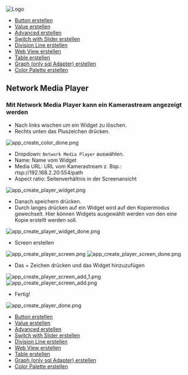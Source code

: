 ![Logo](../../admin/hiob.png)

-   [Button erstellen](button.md)
-   [Value erstellen](value.md)
-   [Advanced erstellen](advanced.md)
-   [Switch with Slider erstellen](switch_w_slider.md)
-   [Division Line erstellen](division.md)
-   [Web View erstellen](webview.md)
-   [Table erstellen](table.md)
-   [Graph (only sql Adapter) erstellen](graph.md)
-   [Color Palette erstellen](color.md)

## Network Media Player

### Mit Network Media Player kann ein Kamerastream angezeigt werden

- Nach links wischen um ein Widget zu löschen.
- Rechts unten das Pluszeichen drücken.

![app_create_color_done.png](img/app_create_color_done.png)


- Dropdown: `Network Media Player` auswählen.
- Name: Name vom Widget
- Media URL: URL vom Kamerastream z. Bsp.: rtsp://192.168.2.20:554/path
- Aspect ratio: Seitenverhältnis in der Screenansicht

![app_create_player_widget.png](img/app_create_player_widget.png)

- Danach speichern drücken.
- Durch langes drücken auf ein Widget wird auf den Kopiermodus gewechselt. Hier können Widgets ausgewählt werden von den eine Kopie erstellt werden soll.

![app_create_player_widget_done.png](img/app_create_player_widget_done.png)

- Screen erstellen

![app_create_player_screen.png](img/app_create_player_screen.png)
![app_create_player_screen_done.png](img/app_create_player_screen_done.png)

- Das + Zeichen drücken und das Widget hinzuzufügen

![app_create_player_screen_add_1.png](img/app_create_player_screen_add_1.png)
![app_create_player_screen_add.png](img/app_create_player_screen_add.png)

- Fertig!

![app_create_player_done.png](img/app_create_player_done.png)

-   [Button erstellen](button.md)
-   [Value erstellen](value.md)
-   [Advanced erstellen](advanced.md)
-   [Switch with Slider erstellen](switch_w_slider.md)
-   [Division Line erstellen](division.md)
-   [Web View erstellen](webview.md)
-   [Table erstellen](table.md)
-   [Graph (only sql Adapter) erstellen](graph.md)
-   [Color Palette erstellen](color.md)